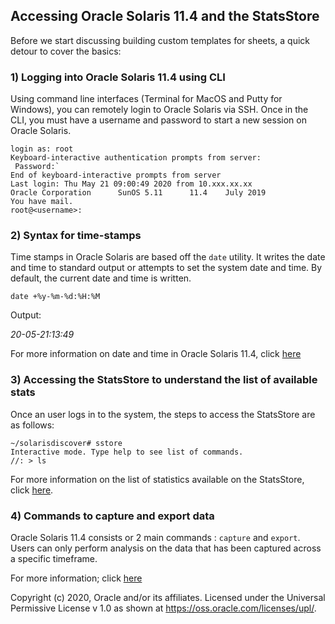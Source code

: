 ## Accessing Oracle Solaris 11.4 and the StatsStore

Before we start discussing building custom templates for sheets, a quick detour to cover the basics:

### 1) Logging into Oracle Solaris 11.4 using CLI

Using command line interfaces (Terminal for MacOS and Putty for Windows), you can remotely login to Oracle Solaris via SSH. Once in the CLI, you must have a username and password to start a new session on Oracle Solaris.

```
login as: root
Keyboard-interactive authentication prompts from server:
 Password:`
End of keyboard-interactive prompts from server
Last login: Thu May 21 09:00:49 2020 from 10.xxx.xx.xx
Oracle Corporation      SunOS 5.11      11.4    July 2019
You have mail.
root@<username>:	
```



### 2) Syntax for time-stamps

Time stamps in Oracle Solaris are based off the  `date` utility. It writes the date and time to standard output or attempts to set the system date and time. By default, the current date and time is written.

```
date +%y-%m-%d:%H:%M
```

Output:

*20-05-21:13:49*

For more information on date and time in Oracle Solaris 11.4, click [here](https://docs.oracle.com/cd/E86824_01/html/E54763/date-1.html#REFMAN1date-1)



### 3) Accessing the StatsStore to understand the list of available stats

Once an user logs in to the system, the steps to access the StatsStore are as follows:

```
~/solarisdiscover# sstore
Interactive mode. Type help to see list of commands.
//: > ls
```

For more information on the list of statistics available on the StatsStore, click [here](https://docs.oracle.com/cd/E37838_01/html/E56520/ssids.html#SSTORssidstructure).	



### 4) Commands to capture and export data

Oracle Solaris 11.4 consists or 2 main commands : `capture` and `export`. Users can only perform analysis on the data that has been captured across a specific timeframe. 



For more information; click [here](https://docs.oracle.com/cd/E37838_01/html/E56520/adminanalytics.html)

Copyright (c) 2020, Oracle and/or its affiliates.
 Licensed under the Universal Permissive License v 1.0 as shown at <https://oss.oracle.com/licenses/upl/>.